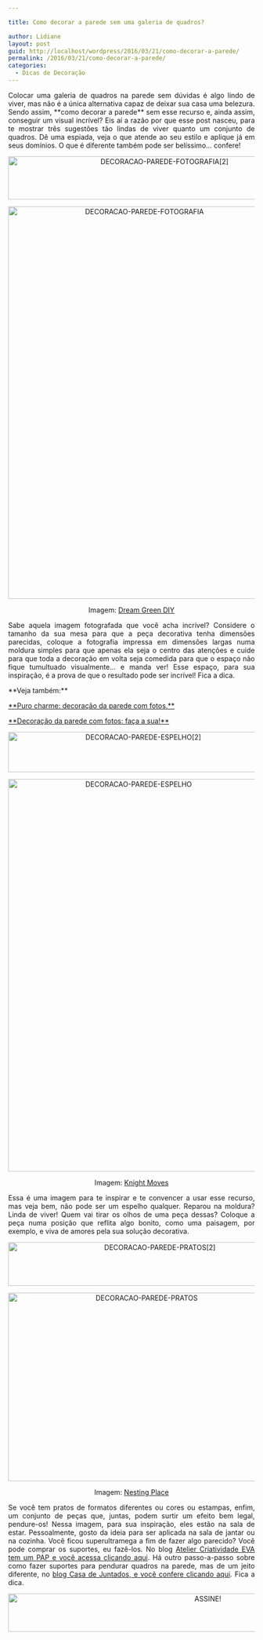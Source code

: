 ```yaml
---

title: Como decorar a parede sem uma galeria de quadros?

author: Lidiane
layout: post
guid: http://localhost/wordpress/2016/03/21/como-decorar-a-parede/
permalink: /2016/03/21/como-decorar-a-parede/
categories:
  - Dicas de Decoração
---
```

<p align="justify">
  Colocar uma galeria de quadros na parede sem dúvidas é algo lindo de viver, mas não é a única alternativa capaz de deixar sua casa uma belezura. Sendo assim, **como decorar a parede** sem esse recurso e, ainda assim, conseguir um visual incrível? Eis aí a razão por que esse post nasceu, para te mostrar três sugestões tão lindas de viver quanto um conjunto de quadros. Dê uma espiada, veja o que atende ao seu estilo e aplique já em seus domínios. O que é diferente também pode ser belíssimo… confere!
</p>

<p align="center">
  <img class="alignnone size-full wp-image-12158" src="http://www.trololodemulher.com.br/blog/wp-content/uploads/2016/03/DECORACAO-PAREDE-FOTOGRAFIA2.png" alt="DECORACAO-PAREDE-FOTOGRAFIA[2]" width="623" height="88" />
</p>

<p align="center">
  <img class="alignnone size-full wp-image-12157" src="http://www.trololodemulher.com.br/blog/wp-content/uploads/2016/03/DECORACAO-PAREDE-FOTOGRAFIA.jpg" alt="DECORACAO-PAREDE-FOTOGRAFIA" width="541" height="800" />
</p>

<p align="center">
  Imagem: <a href="http://www.dreamgreendiy.com/blog/" target="_blank">Dream Green DIY</a>
</p>

<p align="justify">
  Sabe aquela imagem fotografada que você acha incrível? Considere o tamanho da sua mesa para que a peça decorativa tenha dimensões parecidas, coloque a fotografia impressa em dimensões largas numa moldura simples para que apenas ela seja o centro das atenções e cuide para que toda a decoração em volta seja comedida para que o espaço não fique tumultuado visualmente… e manda ver! Esse espaço, para sua inspiração, é a prova de que o resultado pode ser incrível! Fica a dica.
</p>

<p align="justify">
  **Veja também:**
</p>

<p align="justify">
  <a href="http://www.decoracaodacasa.com/decoracao-parede-fotos/" target="_blank">**Puro charme: decoração da parede com fotos.**</a>
</p>

<p align="justify">
  <a href="http://www.trololodemulher.com.br/2013/09/11/decoracao-parede-fotos/" target="_blank">**Decoração da parede com fotos: faça a sua!**</a>
</p>

<p align="center">
  <img class="alignnone size-full wp-image-12154" src="http://www.trololodemulher.com.br/blog/wp-content/uploads/2016/03/DECORACAO-PAREDE-ESPELHO2.png" alt="DECORACAO-PAREDE-ESPELHO[2]" width="536" height="82" />
</p>

<p align="center">
  <img class="alignnone size-full wp-image-12153" src="http://www.trololodemulher.com.br/blog/wp-content/uploads/2016/03/DECORACAO-PAREDE-ESPELHO.jpg" alt="DECORACAO-PAREDE-ESPELHO" width="517" height="800" />
</p>

<p align="center">
  Imagem: <a href="http://knightmovesblog.blogspot.com.br/" target="_blank">Knight Moves</a>
</p>

<p align="justify">
  Essa é uma imagem para te inspirar e te convencer a usar esse recurso, mas veja bem, não pode ser um espelho qualquer. Reparou na moldura? Linda de viver! Quem vai tirar os olhos de uma peça dessas? Coloque a peça numa posição que reflita algo bonito, como uma paisagem, por exemplo, e viva de amores pela sua solução decorativa.
</p>

<p align="center">
  <img class="alignnone size-full wp-image-12160" src="http://www.trololodemulher.com.br/blog/wp-content/uploads/2016/03/DECORACAO-PAREDE-PRATOS2.png" alt="DECORACAO-PAREDE-PRATOS[2]" width="604" height="89" />
</p>

<p align="center">
  <img class="alignnone size-full wp-image-12159" src="http://www.trololodemulher.com.br/blog/wp-content/uploads/2016/03/DECORACAO-PAREDE-PRATOS.jpg" alt="DECORACAO-PAREDE-PRATOS" width="550" height="384" />
</p>

<p align="center">
  Imagem: <a href="http://www.thenester.com/" target="_blank">Nesting Place</a>
</p>

<p align="justify">
  Se você tem pratos de formatos diferentes ou cores ou estampas, enfim, um conjunto de peças que, juntas, podem surtir um efeito bem legal, pendure-os! Nessa imagem, para sua inspiração, eles estão na sala de estar. Pessoalmente, gosto da ideia para ser aplicada na sala de jantar ou na cozinha. Você ficou superultramega a fim de fazer algo parecido? Você pode comprar os suportes, eu fazê-los. No blog <a href="http://juportogusman.blogspot.com.br/2012/06/suporte-para-pratos-na-parede-com-pap.html" target="_blank">Atelier Criatividade EVA tem um PAP e você acessa clicando aqui</a>. Há outro passo-a-passo sobre como fazer suportes para pendurar quadros na parede, mas de um jeito diferente, no <a href="http://casadejuntados.blogspot.com.br/2009/10/pap-suporte-de-parede-para-pratos.html" target="_blank">blog Casa de Juntados, e você confere clicando aqui</a>. Fica a dica.
</p>

<p align="center">
  <a href="http://feedburner.google.com/fb/a/mailverify?uri=blogBichaFemea&loc=en_US" target="_blank"><img class="alignnone size-full wp-image-10439" src="http://www.trololodemulher.com.br/blog/wp-content/uploads/2014/09/ASSINE.png" alt="ASSINE!" width="800" height="78" /></a>
</p>

<p align="justify">